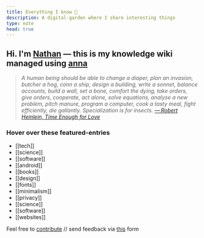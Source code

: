```yaml
---
title: Everything I know 🌱
description: A digital-garden where I share interesting things 
type: note 
head: true
---
```

## Hi. I'm [Nathan](https://polarhive.net/) — this is my knowledge wiki managed using [anna](https://polarhive.net/anna)

> *A human being should be able to change a diaper, plan an invasion, butcher a
> hog, conn a ship, design a building, write a sonnet, balance accounts, build
> a wall, set a bone, comfort the dying, take orders, give orders, cooperate,
> act alone, solve equations, analyse a new problem, pitch manure, program a
> computer, cook a tasty meal, fight efficiently, die gallantly. Specialization
> is for insects. [— Robert Heinlein, Time Enough for
> Love](https://en.m.wikipedia.org/wiki/Competent_man)*

### Hover over these featured-entries

- [[tech]]
- [[science]]
- [[software]]
- [[android]]
- [[books]]
- [[design]]
- [[fonts]]
- [[minimalism]]
- [[privacy]]
- [[science]]
- [[software]]
- [[websites]]

Feel free to [contribute](mailto:mail@polarhive.net?subject=wiki-entry) // send feedback via [this](https://polarhive.net/contact) form
